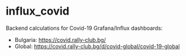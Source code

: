 # influx_covid

Backend calculations for Covid-19 Grafana/Influx dashboards:
- Bulgaria: https://covid.rally-club.bg/
- Global: https://covid.rally-club.bg/d/covid-global/covid-19-global

